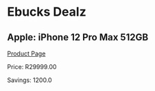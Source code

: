 
# Ebucks Dealz
## Apple: iPhone 12 Pro Max 512GB
[Product Page](https://www.ebucks.com/web/shop/productSelected.do?prodId=465634326&catId=1158505265)

Price: R29999.00

Savings: 1200.0


	